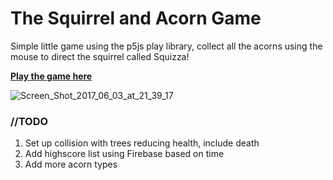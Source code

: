 <h1>The Squirrel and Acorn Game</h1>
<p>Simple little game using the p5js play library, collect all the acorns using the mouse to direct the squirrel called Squizza!<p>
<a href="https://philaturner.github.io/p5-play-acorn-chasing/"><b>Play the game here</b></a>
<p><img src="https://preview.ibb.co/mNeR5v/Screen_Shot_2017_06_03_at_22_52_41.png" alt="Screen_Shot_2017_06_03_at_21_39_17" border="0"></p>
<h3>//TODO</h3>
<ol>
<li>Set up collision with trees reducing health, include death</li>
<li>Add highscore list using Firebase based on time</li>
<li>Add more acorn types</li>
</ol>
